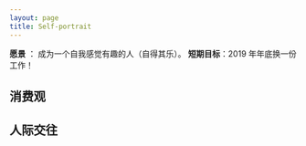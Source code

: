 ```yaml
---
layout: page
title: Self-portrait
---
```


**愿景** ： 成为一个自我感觉有趣的人（自得其乐）。
**短期目标**：2019 年年底换一份工作！

## 消费观

## 人际交往


